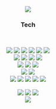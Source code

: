 <div align=center>
<img src="https://capsule-render.vercel.app/api?type=waving&color=33FF33&height=150&section=header" />
</div>

<div align=center>

  <h3>Tech</h3>
  <br/>
  <br/>
  
  <img src="https://img.shields.io/badge/-Javascript-F7DF1E.svg?logo=javascript&style=plastic&logoColor=white">
  <img src="https://img.shields.io/badge/-Typescript-007ACC.svg?logo=typescript&style=plastic&logoColor=white">
  <img src="https://img.shields.io/badge/-Html5-E34F26.svg?logo=html5&style=plastic&logoColor=white">
  <img src="https://img.shields.io/badge/-Css3-1572B6.svg?logo=css3&style=plastic">
  <img src="https://img.shields.io/badge/Python-3776AB?style=plastic&logo=Python&logoColor=white"/>
  <img src="https://img.shields.io/badge/yaml-%23ffffff.svg?style=plastic&logo=yaml&logoColor=151515"/>
  <br/>
  
  <img src="https://img.shields.io/badge/-React-61DAFB.svg?logo=react&style=plastic&logoColor=white">
  <img src="https://img.shields.io/badge/-Next.js-000000.svg?logo=next.js&style=plastic">
  <img src="https://img.shields.io/badge/-Vue.js-4FC08D.svg?logo=vue.js&style=plastic">
  <img src="https://img.shields.io/badge/pandas-%23150458.svg?style=plastic&logo=pandas&logoColor=white">
  <br/>

  <img src="https://img.shields.io/badge/-Redux-764ABC.svg?logo=redux&style=plastic">
  <img src="https://img.shields.io/badge/Recoil-3578E5?style=plastic&logo=React">
  <img src="https://img.shields.io/badge/Jotai-FFFFFF?style=plastic">
  
  <br/>

  <img src="https://img.shields.io/badge/-React%20Query-FF4154?style=plastic&logo=react%20query&logoColor=white"/>
  <img src="https://img.shields.io/badge/GraphQL-E10098?style=plastic&logo=GraphQL&logoColor=white"/>
  <br/>
  
  <img src="https://img.shields.io/badge/-Bootstrap-563D7C.svg?logo=bootstrap&style=plastic">
  <img src="https://img.shields.io/badge/-Sass-CC6699.svg?logo=sass&style=plastic">
  <img src="https://img.shields.io/badge/styled components-DB7093?style=plastic&logo=styled-components&logoColor=white"/>
  <img src="https://img.shields.io/badge/Tailwind%20CSS-06B6D4?style=plastic&logo=Tailwind%20CSS&logoColor=white"/>
  <img src="https://img.shields.io/badge/Material%20UI-0081CB?style=plastic&logo=Material-UI&logoColor=white"/>
  <br/>
  <br/>

  <img src="https://img.shields.io/badge/Windows-0078D6?style=plastic&logo=windows&logoColor=white"/>
  <img src="https://img.shields.io/badge/mac%20os-000000?style=plastic&logo=macos&logoColor=F0F0F0"/>
  <img src="https://img.shields.io/badge/Ubuntu-E95420?style=plastic&logo=ubuntu&logoColor=white"/>
  
  
</div>

<div align=center>
<img src="https://capsule-render.vercel.app/api?type=waving&color=33FF33&height=150&section=footer" />
</div>
